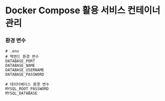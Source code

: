# Docker Compose 활용 서비스 컨테이너 관리

### 환경 변수

```
# .env
# 백엔드 환경 변수
DATABASE_PORT
DATABASE_NAME
DATABASE_USERNAME
DATABASE_PASSWORD

# 데이터베이스 환경 변수
MYSQL_ROOT_PASSWORD
MYSQL_DATABASE
```
